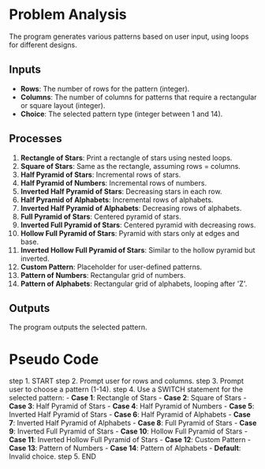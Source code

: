 # Problem Analysis
The program generates various patterns based on user input, using loops for different designs.

## Inputs
- **Rows**: The number of rows for the pattern (integer).
- **Columns**: The number of columns for patterns that require a rectangular or square layout (integer).
- **Choice**: The selected pattern type (integer between 1 and 14).

## Processes
1. **Rectangle of Stars**: Print a rectangle of stars using nested loops.
2. **Square of Stars**: Same as the rectangle, assuming rows = columns.
3. **Half Pyramid of Stars**: Incremental rows of stars.
4. **Half Pyramid of Numbers**: Incremental rows of numbers.
5. **Inverted Half Pyramid of Stars**: Decreasing stars in each row.
6. **Half Pyramid of Alphabets**: Incremental rows of alphabets.
7. **Inverted Half Pyramid of Alphabets**: Decreasing rows of alphabets.
8. **Full Pyramid of Stars**: Centered pyramid of stars.
9. **Inverted Full Pyramid of Stars**: Centered pyramid with decreasing rows.
10. **Hollow Full Pyramid of Stars**: Pyramid with stars only at edges and base.
11. **Inverted Hollow Full Pyramid of Stars**: Similar to the hollow pyramid but inverted.
12. **Custom Pattern**: Placeholder for user-defined patterns.
13. **Pattern of Numbers**: Rectangular grid of numbers.
14. **Pattern of Alphabets**: Rectangular grid of alphabets, looping after 'Z'.

## Outputs
The program outputs the selected pattern.

# Pseudo Code
step 1. START
step 2. Prompt user for rows and columns.
step 3. Prompt user to choose a pattern (1-14).
step 4. Use a SWITCH statement for the selected pattern:
    - **Case 1**: Rectangle of Stars
    - **Case 2**: Square of Stars
    - **Case 3**: Half Pyramid of Stars
    - **Case 4**: Half Pyramid of Numbers
    - **Case 5**: Inverted Half Pyramid of Stars
    - **Case 6**: Half Pyramid of Alphabets
    - **Case 7**: Inverted Half Pyramid of Alphabets
    - **Case 8**: Full Pyramid of Stars
    - **Case 9**: Inverted Full Pyramid of Stars
    - **Case 10**: Hollow Full Pyramid of Stars
    - **Case 11**: Inverted Hollow Full Pyramid of Stars
    - **Case 12**: Custom Pattern
    - **Case 13**: Pattern of Numbers
    - **Case 14**: Pattern of Alphabets
    - **Default**: Invalid choice.
step 5. END
